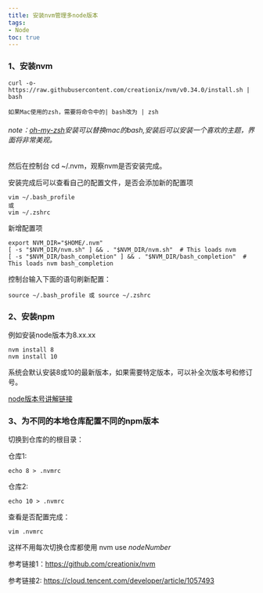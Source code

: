 ```yaml
---
title: 安装nvm管理多node版本
tags: 
- Node
toc: true
---
```

### 1、安装nvm

```
curl -o- https://raw.githubusercontent.com/creationix/nvm/v0.34.0/install.sh | bash

如果Mac使用的zsh，需要将命令中的| bash改为 | zsh
```
###### *note：[oh-my-zsh](https://github.com/robbyrussell/oh-my-zsh)安装可以替换mac的bash,安装后可以安装一个喜欢的主题，界面将非常美观。*

然后在控制台 cd ~/.nvm，观察nvm是否安装完成。
<!--more-->
安装完成后可以查看自己的配置文件，是否会添加新的配置项


```
vim ~/.bash_profile
或
vim ~/.zshrc
```
新增配置项

```
export NVM_DIR="$HOME/.nvm"
[ -s "$NVM_DIR/nvm.sh" ] && . "$NVM_DIR/nvm.sh"  # This loads nvm
[ -s "$NVM_DIR/bash_completion" ] && . "$NVM_DIR/bash_completion"  # This loads nvm bash_completion
```
控制台输入下面的语句刷新配置：

```
source ~/.bash_profile 或 source ~/.zshrc
```
### 2、安装npm 
例如安装node版本为8.xx.xx

```
nvm install 8
nvm install 10
```
系统会默认安装8或10的最新版本，如果需要特定版本，可以补全次版本号和修订号。

[node版本号讲解链接](https://github.com/Robbie-Han/Robbie-Han.github.io/blob/master/node/node%E7%89%88%E6%9C%AC%E5%8F%B7.md)

### 3、为不同的本地仓库配置不同的npm版本
切换到仓库的的根目录：

仓库1:
```
echo 8 > .nvmrc

```
仓库2:
```
echo 10 > .nvmrc

```
查看是否配置完成：
```
vim .nvmrc
```
这样不用每次切换仓库都使用 nvm use *nodeNumber*

参考链接1：https://github.com/creationix/nvm

参考链接2: https://cloud.tencent.com/developer/article/1057493



